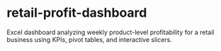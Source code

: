 # retail-profit-dashboard
Excel dashboard analyzing weekly product-level profitability for a retail business using KPIs, pivot tables, and interactive slicers.
